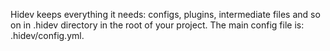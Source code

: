 Hidev keeps everything it needs: configs, plugins, intermediate files and so on in .hidev directory in the root of your project.
The main config file is: .hidev/config.yml.
